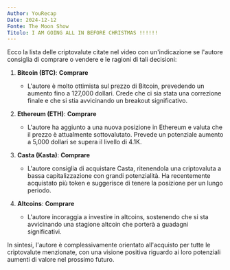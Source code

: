 ```yaml
---
Author: YouRecap
Date: 2024-12-12
Fonte: The Moon Show
Titolo: I AM GOING ALL IN BEFORE CHRISTMAS !!!!!!
---
```


Ecco la lista delle criptovalute citate nel video con un'indicazione se l'autore consiglia di comprare o vendere e le ragioni di tali decisioni:

1. **Bitcoin (BTC)**: **Comprare**
   - L'autore è molto ottimista sul prezzo di Bitcoin, prevedendo un aumento fino a 127,000 dollari. Crede che ci sia stata una correzione finale e che si stia avvicinando un breakout significativo.

2. **Ethereum (ETH)**: **Comprare**
   - L'autore ha aggiunto a una nuova posizione in Ethereum e valuta che il prezzo è attualmente sottovalutato. Prevede un potenziale aumento a 5,000 dollari se supera il livello di 4.1K.

3. **Casta (Kasta)**: **Comprare**
   - L'autore consiglia di acquistare Casta, ritenendola una criptovaluta a bassa capitalizzazione con grandi potenzialità. Ha recentemente acquistato più token e suggerisce di tenere la posizione per un lungo periodo.

4. **Altcoins**: **Comprare**
   - L'autore incoraggia a investire in altcoins, sostenendo che si sta avvicinando una stagione altcoin che porterà a guadagni significativi.

In sintesi, l'autore è complessivamente orientato all'acquisto per tutte le criptovalute menzionate, con una visione positiva riguardo ai loro potenziali aumenti di valore nel prossimo futuro.
